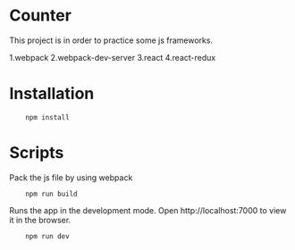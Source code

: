 # Counter

This project is in order to practice some js frameworks.

1.webpack
2.webpack-dev-server
3.react
4.react-redux
<br>

# Installation

        npm install

# Scripts

Pack the js file by using webpack

        npm run build
        
Runs the app in the development mode.
Open http://localhost:7000 to view it in the browser.

        npm run dev


